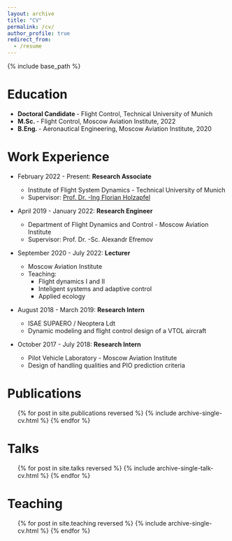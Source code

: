 ```yaml
---
layout: archive
title: "CV"
permalink: /cv/
author_profile: true
redirect_from:
  - /resume
---
```


{% include base_path %}

Education
======
* <strong> Doctoral Candidate </strong> - Flight Control, Technical University of Munich 
* <strong> M.Sc. </strong> - Flight Control, Moscow Aviation Institute, 2022
* <strong> B.Eng. </strong> - Aeronautical Engineering, Moscow Aviation Institute, 2020

Work Experience
======
* February 2022 - Present: <strong> Research Associate </strong>
  * Institute of Flight System Dynamics - Technical University of Munich
  * Supervisor: <a href="https://scholar.google.com/citations?user=J2S6X-IAAAAJ&hl=de/" target="_blank">Prof. Dr. -Ing Florian Holzapfel</a>

* April 2019 - January 2022: <strong> Research Engineer </strong>
  * Department of Flight Dynamics and Control - Moscow Aviation Institute
  * Supervisor: Prof. Dr. -Sc. Alexandr Efremov

* September 2020 - July 2022: <strong> Lecturer </strong>
  * Moscow Aviation Institute
  * Teaching: 
    * Flight dynamics I and II
    * Inteligent systems and adaptive control
    * Applied ecology

* August 2018 - March 2019: <strong> Research Intern </strong>
  * ISAE SUPAERO / Neoptera Ldt
  * Dynamic modeling and flight control design of a VTOL aircraft

* October 2017 - July 2018: <strong> Research Intern </strong>
  * Pilot Vehicle Laboratory - Moscow Aviation Institute
  * Design of handling qualities and PIO prediction criteria
  
<!-- Skills
======
* Skill 1
* Skill 2
  * Sub-skill 2.1
  * Sub-skill 2.2
  * Sub-skill 2.3
* Skill 3 -->

Publications
======
  <ul>{% for post in site.publications reversed %}
    {% include archive-single-cv.html %}
  {% endfor %}</ul>
  
Talks
======
  <ul>{% for post in site.talks reversed %}
    {% include archive-single-talk-cv.html %}
  {% endfor %}</ul>
  
Teaching
======
  <ul>{% for post in site.teaching reversed %}
    {% include archive-single-cv.html %}
  {% endfor %}</ul>
  
<!-- Service and leadership
======
* Currently signed in to 43 different slack teams -->
